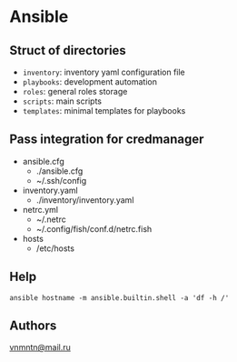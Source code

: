 # Ansible

## Struct of directories

- `inventory`: inventory yaml configuration file
- `playbooks`: development automation
- `roles`: general roles storage
- `scripts`: main scripts
- `templates`: minimal templates for playbooks

## Pass integration for credmanager

- ansible.cfg
  - ./ansible.cfg
  - ~/.ssh/config
- inventory.yaml
  - ./inventory/inventory.yaml
- netrc.yml
  - ~/.netrc
  - ~/.config/fish/conf.d/netrc.fish
- hosts
  - /etc/hosts

## Help

`ansible hostname -m ansible.builtin.shell -a 'df -h /'`

## Authors

<vnmntn@mail.ru>
